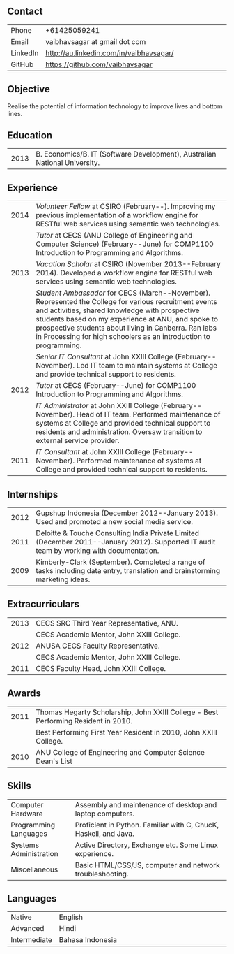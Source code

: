 Contact
-------

<table>
<col width="11%" />
<col width="88%" />
<tbody>
<tr class="odd">
<td align="left">Phone</td>
<td align="left">+61425059241</td>
</tr>
<tr class="even">
<td align="left">Email</td>
<td align="left"><script type="text/javascript">
<!--
h='&#x67;&#x6d;&#x61;&#x69;&#108;&#46;&#x63;&#x6f;&#x6d;';a='&#64;';n='&#118;&#x61;&#x69;&#98;&#104;&#x61;&#118;&#x73;&#x61;&#x67;&#x61;&#114;';e=n+a+h;
document.write('<a h'+'ref'+'="ma'+'ilto'+':'+e+'">'+e+'<\/'+'a'+'>');
// -->
</script><noscript>&#118;&#x61;&#x69;&#98;&#104;&#x61;&#118;&#x73;&#x61;&#x67;&#x61;&#114;&#32;&#x61;&#116;&#32;&#x67;&#x6d;&#x61;&#x69;&#108;&#32;&#100;&#x6f;&#116;&#32;&#x63;&#x6f;&#x6d;</noscript></td>
</tr>
<tr class="odd">
<td align="left">LinkedIn</td>
<td align="left"><a href="http://au.linkedin.com/in/vaibhavsagar/">http://au.linkedin.com/in/vaibhavsagar/</a></td>
</tr>
<tr class="even">
<td align="left">GitHub</td>
<td align="left"><a href="https://github.com/vaibhavsagar">https://github.com/vaibhavsagar</a></td>
</tr>
</tbody>
</table>

Objective
---------

Realise the potential of information technology to improve lives and bottom lines.

Education
---------

<table>
<col width="6%" />
<col width="93%" />
<tbody>
<tr class="odd">
<td align="left">2013</td>
<td align="left">B. Economics/B. IT (Software Development), Australian National University.</td>
</tr>
</tbody>
</table>

Experience
----------

<table>
<col width="6%" />
<col width="93%" />
<tbody>
<tr class="odd">
<td align="left">2014</td>
<td align="left"><em>Volunteer Fellow</em> at CSIRO (February--). Improving my previous implementation of a workflow engine for RESTful web services using semantic web technologies. <!-- technical, programming--></td>
</tr>
<tr class="even">
<td align="left"></td>
<td align="left"><em>Tutor</em> at CECS (ANU College of Engineering and Computer Science) (February--June) for COMP1100 Introduction to Programming and Algorithms. <!-- technical, programming--></td>
</tr>
<tr class="odd">
<td align="left">2013</td>
<td align="left"><em>Vacation Scholar</em> at CSIRO (November 2013--February 2014). Developed a workflow engine for RESTful web services using semantic web technologies. <!-- technical, programming, teaching--></td>
</tr>
<tr class="even">
<td align="left"></td>
<td align="left"><em>Student Ambassador</em> for CECS (March--November). Represented the College for various recruitment events and activities, shared knowledge with prospective students based on my experience at ANU, and spoke to prospective students about living in Canberra. Ran labs in Processing for high schoolers as an introduction to programming.</td>
</tr>
<tr class="odd">
<td align="left"></td>
<td align="left"><em>Senior IT Consultant</em> at John XXIII College (February--November). Led IT team to maintain systems at College and provide technical support to residents.</td>
</tr>
<tr class="even">
<td align="left">2012</td>
<td align="left"><em>Tutor</em> at CECS (February--June) for COMP1100 Introduction to Programming and Algorithms. <!-- technical, programming, teaching--></td>
</tr>
<tr class="odd">
<td align="left"></td>
<td align="left"><em>IT Administrator</em> at John XXIII College (February--November). Head of IT team. Performed maintenance of systems at College and provided technical support to residents and administration. Oversaw transition to external service provider.</td>
</tr>
<tr class="even">
<td align="left">2011</td>
<td align="left"><em>IT Consultant</em> at John XXIII College (February--November). Performed maintenance of systems at College and provided technical support to residents.</td>
</tr>
</tbody>
</table>

Internships
-----------

<table>
<col width="6%" />
<col width="93%" />
<tbody>
<tr class="odd">
<td align="left">2012</td>
<td align="left">Gupshup Indonesia (December 2012--January 2013). Used and promoted a new social media service.</td>
</tr>
<tr class="even">
<td align="left">2011</td>
<td align="left">Deloitte &amp; Touche Consulting India Private Limited (December 2011--January 2012). Supported IT audit team by working with documentation.</td>
</tr>
<tr class="odd">
<td align="left">2009</td>
<td align="left">Kimberly-Clark (September). Completed a range of tasks including data entry, translation and brainstorming marketing ideas.</td>
</tr>
</tbody>
</table>

Extracurriculars
----------------

<table>
<col width="6%" />
<col width="93%" />
<tbody>
<tr class="odd">
<td align="left">2013</td>
<td align="left">CECS SRC Third Year Representative, ANU.</td>
</tr>
<tr class="even">
<td align="left"></td>
<td align="left">CECS Academic Mentor, John XXIII College.</td>
</tr>
<tr class="odd">
<td align="left">2012</td>
<td align="left">ANUSA CECS Faculty Representative.</td>
</tr>
<tr class="even">
<td align="left"></td>
<td align="left">CECS Academic Mentor, John XXIII College.</td>
</tr>
<tr class="odd">
<td align="left">2011</td>
<td align="left">CECS Faculty Head, John XXIII College.</td>
</tr>
</tbody>
</table>

Awards
------

<table>
<col width="6%" />
<col width="93%" />
<tbody>
<tr class="odd">
<td align="left">2011</td>
<td align="left">Thomas Hegarty Scholarship, John XXIII College - Best Performing Resident in 2010.</td>
</tr>
<tr class="even">
<td align="left"></td>
<td align="left">Best Performing First Year Resident in 2010, John XXIII College.</td>
</tr>
<tr class="odd">
<td align="left">2010</td>
<td align="left">ANU College of Engineering and Computer Science Dean's List</td>
</tr>
</tbody>
</table>

Skills
------

<table>
<col width="29%" />
<col width="70%" />
<tbody>
<tr class="odd">
<td align="left">Computer Hardware</td>
<td align="left">Assembly and maintenance of desktop and laptop computers.</td>
</tr>
<tr class="even">
<td align="left">Programming Languages</td>
<td align="left">Proficient in Python. Familiar with C, ChucK, Haskell, and Java.</td>
</tr>
<tr class="odd">
<td align="left">Systems Administration</td>
<td align="left">Active Directory, Exchange etc. Some Linux experience.</td>
</tr>
<tr class="even">
<td align="left">Miscellaneous</td>
<td align="left">Basic HTML/CSS/JS, computer and network troubleshooting.</td>
</tr>
</tbody>
</table>

Languages
---------

<table>
<col width="16%" />
<col width="83%" />
<tbody>
<tr class="odd">
<td align="left">Native</td>
<td align="left">English</td>
</tr>
<tr class="even">
<td align="left">Advanced</td>
<td align="left">Hindi</td>
</tr>
<tr class="odd">
<td align="left">Intermediate</td>
<td align="left">Bahasa Indonesia</td>
</tr>
</tbody>
</table>


